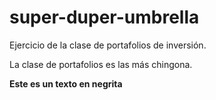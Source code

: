 # super-duper-umbrella
Ejercicio de la clase de portafolios de inversión.

La clase de portafolios es las más chingona.

**Este es un texto en negrita**
